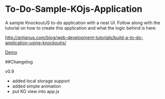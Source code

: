 To-Do-Sample-KOjs-Application
=============================

A sample KnockoutJS to-do application with a neat UI.
Follow along with the tutorial on how to create this application and what the logic behind is here:

http://antjanus.com/blog/web-development-tutorials/build-a-to-do-application-using-knockoutjs/

[Demo](http://antjan.us/labs/to-do-app)

##Changelog

v0.9 

* added local storage support
* added simple animation
* put KO view into app.js
